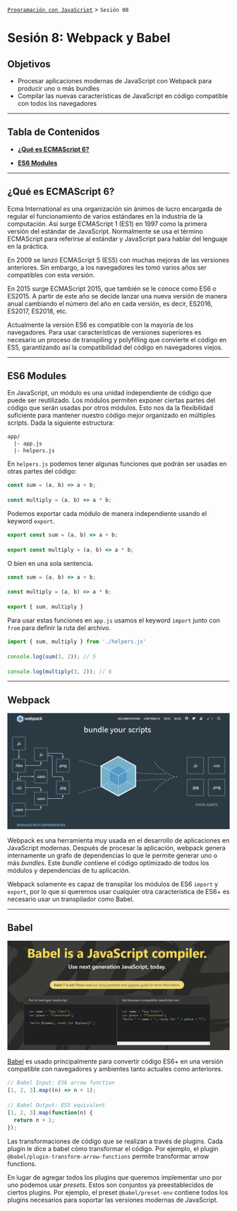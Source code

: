 [`Programación con JavaScript`](../Readme.md) > `Sesión 08`

# Sesión 8: Webpack y Babel

## Objetivos

- Procesar aplicaciones modernas de JavaScript con Webpack para producir uno o más bundles
- Compilar las nuevas características de JavaScript en código compatible con todos los navegadores

---

## Tabla de Contenidos

- **[¿Qué es ECMAScript 6?](#qué-es-ecmascript-6)**

- **[ES6 Modules](#es6-modules)**

---

## ¿Qué es ECMAScript 6?

Ecma International es una organización sin ánimos de lucro encargada de regular el funcionamiento de varios estándares
en la industria de la computación. Así surge ECMAScript 1 (ES1) en 1997 como la primera versión del estándar de
JavaScript. Normalmente se usa el término ECMAScript para referirse al estándar y JavaScript para hablar del lenguaje en
la práctica.

En 2009 se lanzó ECMAScript 5 (ES5) con muchas mejoras de las versiones anteriores. Sin embargo, a los navegadores les
tomó varios años ser compatibles con esta versión.

En 2015 surge ECMAScript 2015, que también se le conoce como ES6 o ES2015. A partir de este año se decide lanzar una
nueva versión de manera anual cambiando el número del año en cada versión, es decir, ES2016, ES2017, ES2018, etc.

Actualmente la versión ES6 es compatible con la mayoría de los navegadores. Para usar características de versiones
superiores es necesario un proceso de transpiling y polyfilling que convierte el código en ES5, garantizando así la
compatibilidad del código en navegadores viejos.

---

## ES6 Modules

En JavaScript, un módulo es una unidad independiente de código que puede ser reutilizado. Los módulos permiten exponer
ciertas partes del código que serán usadas por otros módulos. Esto nos da la flexibilidad suficiente para mantener
nuestro código mejor organizado en múltiples scripts. Dada la siguiente estructura:

```
app/
  |- app.js
  |- helpers.js
```

En `helpers.js` podemos tener algunas funciones que podrán ser usadas en otras partes del código:

```javascript
const sum = (a, b) => a + b;

const multiply = (a, b) => a * b;
```

Podemos exportar cada módulo de manera independiente usando el keyword `export`.

```javascript
export const sum = (a, b) => a + b;

export const multiply = (a, b) => a * b;
```

O bien en una sola sentencia.

```javascript
const sum = (a, b) => a + b;

const multiply = (a, b) => a * b;

export { sum, multiply }
```

Para usar estas funciones en `app.js` usamos el keyword `import` junto con `from` para definir la ruta del archivo.

```javascript
import { sum, multiply } from './helpers.js'

console.log(sum(3, 2)); // 5

console.log(multiply(3, 2)); // 6
```

---

## Webpack

![Webpack](./assets/webpack.png)

Webpack es una herramienta muy usada en el desarrollo de aplicaciones en JavaScript modernas. Después de procesar la
aplicación, webpack genera internamente un grafo de dependencias lo que le permite generar uno o más _bundles_. Este
_bundle_ contiene el código optimizado de todos los módulos y dependencias de tu aplicación.

Webpack solamente es capaz de transpilar los módulos de ES6 `import` y `export`, por lo que si queremos usar cualquier
otra característica de ES6+ es necesario usar un transpilador como Babel.

---

## Babel

![Babel](./assets/babel.png)

[Babel](https://babeljs.io/) es usado principalmente para convertir código ES6+ en una versión compatible con
navegadores y ambientes tanto actuales como anteriores.

```javascript
// Babel Input: ES6 arrow function
[1, 2, 3].map((n) => n + 1);

// Babel Output: ES5 equivalent
[1, 2, 3].map(function(n) {
  return n + 1;
});
```

Las transformaciones de código que se realizan a través de plugins. Cada plugin le dice a babel cómo transformar el
código. Por ejemplo, el plugin `@babel/plugin-transform-arrow-functions` permite transformar arrow functions.

En lugar de agregar todos los plugins que queremos implementar uno por uno podemos usar _presets_. Estos son conjuntos
ya preestablecidos de ciertos plugins. Por ejemplo, el preset `@babel/preset-env` contiene todos los plugins necesarios
para soportar las versiones modernas de JavaScript.
